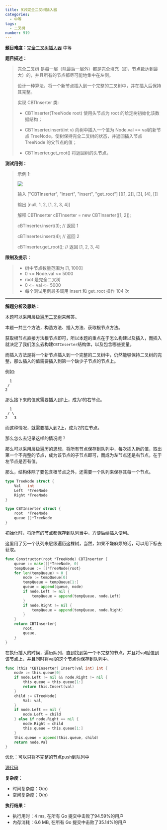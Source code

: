 ```yaml
---
title: 919完全二叉树插入器
categories:
  - 中等
tags:
  - 二叉树
number: 919
---
```


**题目难度：**[完全二叉树插入器](https://leetcode.cn/problems/complete-binary-tree-inserter/) 中等

**题目描述：**

> 完全二叉树 是每一层（除最后一层外）都是完全填充（即，节点数达到最大）的，并且所有的节点都尽可能地集中在左侧。
> 
> 设计一种算法，将一个新节点插入到一个完整的二叉树中，并在插入后保持其完整。
> 
> 实现 CBTInserter 类:
>
> - CBTInserter(TreeNode root) 使用头节点为 root 的给定树初始化该数据结构；
> 
> - CBTInserter.insert(int v) 向树中插入一个值为 Node.val == val的新节点 TreeNode。使树保持完全二叉树的状态，并返回插入节点 TreeNode 的父节点的值；
> 
> - CBTInserter.get_root() 将返回树的头节点。

**测试用例：**

> 示例 1:
> 
> ![](../img/leetcode/919完全二叉树插入器)
> 
> 输入 ["CBTInserter", "insert", "insert", "get_root"] [[[1, 2]], [3], [4], []] 
> 
> 输出 [null, 1, 2, [1, 2, 3, 4]] 
> 
> 解释 CBTInserter cBTInserter = new CBTInserter([1, 2]); 
> 
> cBTInserter.insert(3); // 返回 1 
> 
> cBTInserter.insert(4); // 返回 2 
> 
> cBTInserter.get_root(); // 返回 [1, 2, 3, 4]

**限制及提示：**
> - 树中节点数量范围为 [1, 1000]
> - 0 <= Node.val <= 5000
> - root 是完全二叉树
> - 0 <= val <= 5000
> - 每个测试用例最多调用 insert 和 get_root 操作 104 次

---
**解题分析及思路：**

本题可以采用层级[遍历二叉树](../pages/bTree)来解答。


本题一共三个方法，构造方法、插入方法、获取根节点方法。

获取根节点直接方法根节点即可，所以本题的重点在于怎么构建以及插入，而插入就决定了我们怎么去构建`CBTInserter`结构体，以及包含哪些变量。


而插入方法是将一个新节点插入到一个完整的二叉树中，仍然能够保持二叉树的完整，那么插入的值需要插入到第一个缺少子节点的节点上。

例如:
```
  1
 /
2
```
那么接下来的值就需要插入到1上，成为1的右节点。

```
  1
 / \
2   3
```
而这种情况，就需要插入到2上，成为2的左节点。

那么怎么去记录这样的情况呢？

那么可以采用层级遍历的思想，将所有节点保存到队列中，每次插入新的值，取出第一个不完整的节点，成为该节点的子节点即可，而成为左节点还是右节点，在于左节点是否有值。

那么，结构体除了要包含根节点之外，还需要一个队列来保存其每一个节点。
```go
type TreeNode struct {
	Val   int
	Left  *TreeNode
	Right *TreeNode
}

type CBTInserter struct {
	root  *TreeNode
	queue []*TreeNode
}
```

初始化时，将所有的节点都保存到队列当中，方便后续插入便利。

这里用了另一个队列来层级遍历这棵树，当然，如果不嫌麻烦的话，可以用下标去获取。
```go
func Constructor(root *TreeNode) CBTInserter {
	queue := make([]*TreeNode, 0)
	tempQueue := []*TreeNode{root}
	for len(tempQueue) > 0 {
		node := tempQueue[0]
		tempQueue = tempQueue[1:]
		queue = append(queue, node)
		if node.Left != nil {
			tempQueue = append(tempQueue, node.Left)
		}
		if node.Right != nil {
			tempQueue = append(tempQueue, node.Right)
		}
	}
	return CBTInserter{
		root,
		queue,
	}
}
```

在执行插入的时候，遍历队列，直到找到第一个不完整的节点，并且将val赋值到该节点上，并且同时将val的这个节点你保存到队列中。
```go
func (this *CBTInserter) Insert(val int) int {
	node := this.queue[0]
	if node.Left != nil && node.Right != nil {
		this.queue = this.queue[1:]
		return this.Insert(val)
	}
	child := &TreeNode{
		Val: val,
	}
	if node.Left == nil {
		node.Left = child
	} else if node.Right == nil {
		node.Right = child
		this.queue = this.queue[1:]
	}
	this.queue = append(this.queue, child)
	return node.Val
}
```


优化：可以只将不完整的节点push到队列中

[源代码](https://github.com/lomtom/algorithm-go/blob/main/leetcode/919/919完全二叉树插入器_test.go)

**复杂度：**
- 时间复杂度：O(n)
- 空间复杂度：O(n)

**执行结果：**
- 执行用时：4 ms, 在所有 Go 提交中击败了94.59%的用户
- 内存消耗：6.6 MB, 在所有 Go 提交中击败了35.14%的用户
